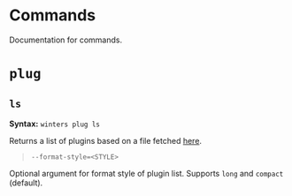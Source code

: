 # Commands
Documentation for commands.

# `plug`
## `ls`
**Syntax:** `winters plug ls`

Returns a list of plugins based on a file fetched [here](https://raw.githubusercontent.com/EndlessSkyCommunity/endless-sky-plugins/master/generated/plugins.json).

> `--format-style=<STYLE>`

Optional argument for format style of plugin list. Supports `long` and `compact` (default).